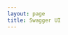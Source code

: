 ```yaml
---
layout: page
title: Swagger UI
---
```


<div id="swagger-ui"></div>

<script src="{{ '/assets/swagger-ui/swagger-ui-bundle.js' | relative_url }}"></script>
<script src="{{ '/assets/swagger-ui/swagger-ui-standalone-preset.js' | relative_url }}"></script>
<script>
window.onload = function() {
  const ui = SwaggerUIBundle({
    url: "https://github.com/VR-API-Integration/youforce-api-Swagger-ui/blob/main/API/WFMSwagger.json",
    dom_id: '#swagger-ui',
    presets: [
      SwaggerUIBundle.presets.apis,
      SwaggerUIStandalonePreset
    ],
    layout: "BaseLayout"
  })
}
</script>
